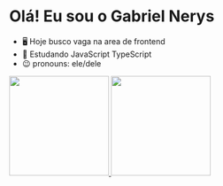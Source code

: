 # Olá! Eu sou o Gabriel Nerys

- 🖥️ Hoje busco vaga na area de frontend
- 🌵 Estudando JavaScript TypeScript
- 😉 pronouns: ele/dele

<div>
    <a href="https://github.com/gabriel-nerys">
    <img height="180em" src="https://github-readme-stats.vercel.app/api?username=gabriel-nerys&show_icons=true&theme=dark&include_all_commits=true&count_private=true"/>
    <img height="180em" src="https://github-readme-stats.vercel.app/api/top-langs/?username=gabriel-nerys&layout=compact&langs_count=16&theme=dark"/>
</div>